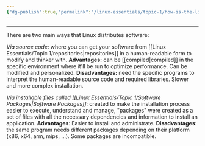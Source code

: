 ```yaml
---
{"dg-publish":true,"permalink":"/linux-essentials/topic-1/how-is-the-linux-software-distributed/","noteIcon":""}
---
```


---
There are two main ways that Linux distributes software:

_Via source code_: where you can get your software from [[Linux Essentials/Topic 1/repositories\|repositories]] in a human-readable form to modify and thinker with.
	**Advantages:** can be [[compiled\|compiled]] in the specific environment where it'll be run to optimize performance. Can be modified and personalized.
	**Disadvantages:** need the specific programs to interpret the human-readable source code and required libraries. Slower and more complex installation.	 
	
_Via installable files called [[Linux Essentials/Topic 1/Software Packages\|Software Packages]]_: created to make the installation process easier to execute, understand and manage, "packages" were created as a set of files with all the necessary dependencies and information to install an application. 
	**Advantages**: Easier to install and administrate.
	**Disadvantages**: the same program needs different packages depending on their platform (x86, x64, arm, mips, ...). Some packages are incompatible.